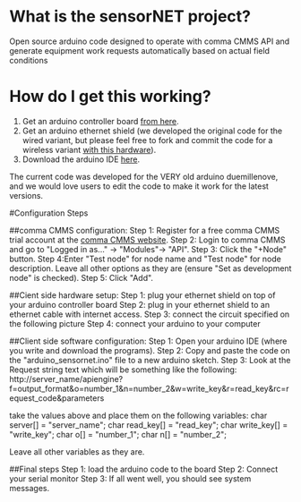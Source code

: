 # What is the sensorNET project?
Open source arduino code designed to operate with comma CMMS API and generate equipment work requests automatically based on actual field conditions

# How do I get this working?

1. Get an arduino controller board [from here](http://store.arduino.cc/product/A000066).
2. Get an arduino ethernet shield (we developed the original code for the wired variant, but please feel free to fork and commit the code for a wireless variant [with this hardware](http://store.arduino.cc/product/A000058)).
3. Download the arduino IDE [here](http://www.arduino.cc/en/Main/Software).

The current code was developed for the VERY old arduino duemillenove, and we would love users to edit the code to make it work for the latest versions.

#Configuration Steps

##comma CMMS configuration:
Step 1: Register for a free comma CMMS trial account at the <a href="http://commacmms.com">comma CMMS website</a>.
Step 2: Login to comma CMMS and go to "Logged in as..." -> "Modules"-> "API".
Step 3: Click the "+Node" button.
Step 4:Enter "Test node" for node name and "Test node" for node description. Leave all other options as they are (ensure "Set as development node" is checked).
Step 5: Click "Add".

##Cient side hardware setup:
Step 1: plug your ethernet shield on top of your arduino controller board
Step 2: plug in your ethernet shield to an ethernet cable with internet access.
Step 3: connect the circuit specified on the following picture
Step 4: connect your arduino to your computer

##Client side software configuration:
Step 1: Open your arduino IDE (where you write and download the programs).
Step 2: Copy and paste the code on the "arduino_sensornet.ino" file to a new arduino sketch.
Step 3: Look at the Request string text which will be something like the following:
http://server_name/apiengine?f=output_format&o=number_1&n=number_2&w=write_key&r=read_key&rc=request_code&parameters

take the values above and place them on the following variables:
char server[] = "server_name";
char read_key[] = "read_key";
char write_key[] = "write_key";
char o[] = "number_1";
char n[] = "number_2";

Leave all other variables as they are.

##Final steps
Step 1: load the arduino code to the board
Step 2: Connect your serial monitor
Step 3: If all went well, you should see system messages.

